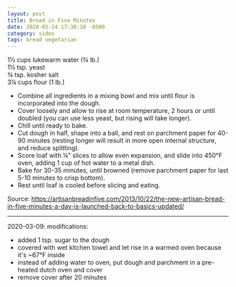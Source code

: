 ```yaml
---
layout: post
title: Bread in Five Minutes
date: 2020-05-14 17:38:10 -0500
category: sides
tags: bread vegetarian
---
```

1½ cups lukewarm water (¾ lb.)  
1½ tsp. yeast  
¾ tsp. kosher salt  
3¼ cups flour (1 lb.)  

  * Combine all ingredients in a mixing bowl and mix until flour is incorporated into the dough.
  * Cover loosely and allow to rise at room temperature, 2 hours or until doubled (you can use less yeast, but rising will take longer).
  * Chill until ready to bake.
  * Cut dough in half, shape into a ball, and rest on parchment paper for 40-90 minutes (resting longer will result in more open internal structure, and reduce splitting).
  * Score loaf with ¼" slices to allow even expansion, and slide into 450°F oven, adding 1 cup of hot water to a metal dish.
  * Bake for 30-35 minutes, until browned (remove parchment paper for last 5-10 minutes to crisp bottom).
  * Rest until loaf is cooled before slicing and eating.

Source: <https://artisanbreadinfive.com/2013/10/22/the-new-artisan-bread-in-five-minutes-a-day-is-launched-back-to-basics-updated/>

---

2020-03-09: modifications:
* added 1 tsp. sugar to the dough
* covered with wet kitchen towel and let rise in a warmed oven because it's ~67°F inside
* instead of adding water to oven, put dough and parchment in a pre-heated dutch oven and cover
* remove cover after 20 minutes
